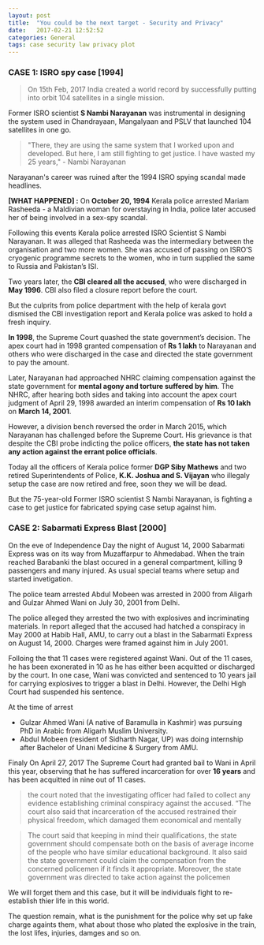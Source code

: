 ```yaml
---
layout: post
title:  "You could be the next target - Security and Privacy"
date:   2017-02-21 12:52:52
categories: General
tags: case security law privacy plot
---
```



### CASE 1: ISRO spy case [1994]

> On 15th Feb, 2017 India created a world record by successfully putting into orbit 104 satellites in a single mission.

Former ISRO scientist **S Nambi Narayanan** was instrumental in designing the system used in Chandrayaan, Mangalyaan and PSLV that launched 104 satellites in one go.

> "There, they are using the same system that I worked upon and developed. But here, I am still fighting to get justice. I have wasted my 25 years," - Nambi Narayanan

Narayanan's career was ruined after the 1994 ISRO spying scandal made headlines.

**[WHAT HAPPENED] :** On **October 20, 1994** Kerala police arrested Mariam Rasheeda - a Maldivian woman for overstaying in India, police later accused her of being involved in a sex-spy scandal.

Following this events Kerala police arrested ISRO Scientist S Nambi Narayanan. It was alleged that Rasheeda was the intermediary between the organisation and two more women. She was accused of passing on ISRO’S cryogenic programme secrets to the women, who in turn supplied the same to Russia and Pakistan’s ISI.

Two years later, the **CBI cleared all the accused**, who were discharged in **May 1996**. CBI also filed a closure report before the court.

But the culprits from police department with the help of kerala govt dismised the CBI investigation report and Kerala police was asked to hold a fresh inquiry.

**In 1998**, the Supreme Court quashed the state government’s decision. The apex court had in 1998 granted compensation of **Rs 1 lakh** to Narayanan and others who were discharged in the case and directed the state government to pay the amount.

Later, Narayanan had approached NHRC claiming compensation against the state government for **mental agony and torture suffered by him**. The NHRC, after hearing both sides and taking into account the apex court judgment of April 29, 1998 awarded an interim compensation of **Rs 10 lakh** on **March 14, 2001**.

However, a division bench reversed the order in March 2015, which Narayanan has challenged before the Supreme Court. His grievance is that despite the CBI probe indicting the police officers, **the state has not taken any action against the errant police officials**.

Today all the officers of Kerala police former **DGP Siby Mathews** and two retired Superintendents of Police, **K.K. Joshua and S. Vijayan** who illegaly setup the case are now retired and free, soon they we will be dead.

But the 75-year-old Former ISRO scientist S Nambi Narayanan, is fighting a case  to get justice for fabricated spying case setup against him.

### CASE 2: Sabarmati Express Blast [2000]

On the eve of Independence Day the night of August 14, 2000 Sabarmati Express was on its way from Muzaffarpur to Ahmedabad. When the train reached Barabanki the blast occured in a general compartment, killing 9 passengers and many injured. As usual special teams where setup and started invetigation. 

The police team arrested Abdul Mobeen was arrested in 2000 from Aligarh and Gulzar Ahmed Wani on July 30, 2001 from Delhi. 

The police alleged they arrested the two with explosives and incriminating materials. In report alleged that the accused had hatched a conspiracy in May 2000 at Habib Hall, AMU, to carry out a blast in the Sabarmati Express on August 14, 2000. Charges were framed against him in July 2001.

Folloing the that 11 cases were registered against Wani. Out of the 11 cases, he has been exonerated in 10 as he has either been acquitted or discharged by the court. In one case, Wani was convicted and sentenced to 10 years jail for carrying explosives to trigger a blast in Delhi. However, the Delhi High Court had suspended his sentence.

At the time of arrest 
- Gulzar Ahmed Wani (A native of Baramulla in Kashmir) was pursuing PhD in Arabic from Aligarh Muslim University.
- Abdul Mobeen (resident of Sidharth Nagar, UP) was doing internship after Bachelor of Unani Medicine & Surgery from AMU. 

Finaly On April 27, 2017 The Supreme Court had granted bail to Wani in April this year, observing that he has suffered incarceration for over **16 years** and has been acquitted in nine out of 11 cases.

> the court noted that the investigating officer had failed to collect any evidence establishing criminal conspiracy against the accused. “The court also said that incarceration of the accused restrained their physical freedom, which damaged them economical and mentally

> The court said that keeping in mind their qualifications, the state government should compensate both on the basis of average income of the people who have similar educational background. It also said the state government could claim the compensation from the concerned policemen if it finds it appropriate. Moreover, the state government was directed to take action against the policemen

We will forget them and this case, but it will be individuals fight to re-establish thier life in this world.

The question remain, what is the punishment for the police why set up fake charge againts them, what about those who plated the explosive in the train, the lost lifes, injuries, damges and so on.